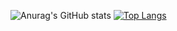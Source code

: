 ![Anurag's GitHub stats](https://github-readme-stats.vercel.app/api?username=fumerem&show_icons=true&theme=radical)
[![Top Langs](https://github-readme-stats.vercel.app/api/top-langs/?username=fumerem&hide=css,html,javascript)](https://github.com/anuraghazra/github-readme-stats)
